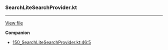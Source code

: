 ### SearchLiteSearchProvider.kt
---
[View file](../../precision_analyzed/150_SearchLiteSearchProvider.kt)

**Companion**

 - [150_SearchLiteSearchProvider.kt:46:5](../../precision_analyzed/150_SearchLiteSearchProvider.kt#L46)
